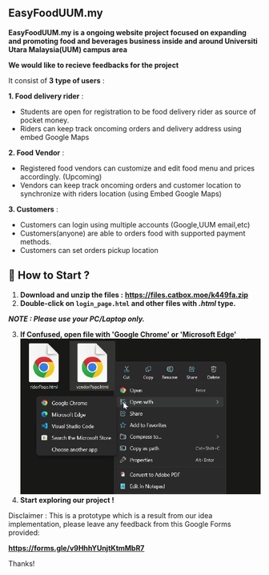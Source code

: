 ## EasyFoodUUM.my 

**EasyFoodUUM.my is a ongoing website project focused on expanding and promoting food and beverages business inside and around Universiti Utara Malaysia(UUM) campus area**

**We would like to recieve feedbacks for the project**

It consist of **3 type of users** :

**1. Food delivery rider** :

* Students are open for registration to be food delivery rider as source of pocket money.
* Riders can keep track oncoming orders and delivery address using embed Google Maps 

**2. Food Vendor** :

* Registered food vendors can customize and edit food menu and prices accordingly. (Upcoming)
* Vendors can keep track oncoming orders and customer location to synchronize with riders location (using Embed Google Maps)

**3. Customers** :

* Customers can login using multiple accounts (Google,UUM email,etc)
* Customers(anyone) are able to orders food with supported payment methods.
* Customers can set orders pickup location

## 👣 How to Start ?

1. **Download and unzip the files :**
**https://files.catbox.moe/k449fa.zip**
2. **Double-click on `login_page.html` and other files with *.html* type.**

**_NOTE : Please use your PC/Laptop only._**

3. **If Confused, open file with 'Google Chrome' or 'Microsoft Edge'**
![open with browser](open_files.png)
4. **Start exploring our project !**


Disclaimer : This is a prototype which is a result from our idea implementation, please leave any feedback from this Google Forms provided:

**https://forms.gle/v9HhhYUnjtKtmMbR7**

Thanks!
